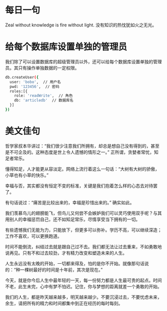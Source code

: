 # 每日一句
Zeal without knowledge is fire without light. 
没有知识的热忱犹如火之无光。

# 给每个数据库设置单独的管理员

我们除了可以设置数据库的超级管理员以外，还可以给每个数据库设置单独的管理员。其只有操作单独数据的一定权限。

```Bash
db.createUser({
  user: 'bobo',  // 用户名
  pwd: '123456',  // 密码
  roles:[{
    role: 'readWrite',  // 角色
    db: 'articledb'  // 数据库名
  }]
})
```






# 美文佳句

哲学家叔本华讲过：“我们很少注意我们所拥有，却总是想自己没有得到的，甚至是不可企及的。这种态度是世上令人遗憾的情形之一。” 正所谓，贪婪者常忧，知足者常乐。

懂得知足，人才能更从容淡定。网络上流行着这么一句话：“大树有大树的骄傲，小草也有小草的快乐。”

幸福与否，其实都没有恒定不变的标准，关键是我们抱着怎么样的心态去对待罢了。

有句话说过：“痛苦是比较出来的，幸福是珍惜出来的。” 确实如此。

我们羡慕鸟儿的翅膀能飞，但鸟儿又何尝不会嫉妒我们可以灵巧使用双手呢？与其用别人的幸福惩罚自己，还不如知足常乐，尽情享受当下拥有的一切。

有些遗憾我们无能为力，只能放下，但更多可以弥补。学历不高，可以继续深造；工作不喜欢，可以更换跑道。

时间不能倒流，纠结过去就是跟自己过不去。我们都无法让过去重来，不如勇敢地说再见。只有不和过去较劲，才有精力改变和塑造未来的人生。

人生永远没有太晚的开始，一切都来得及，怕的是你不开始。就像那句话说的：“种一棵树最好的时间是十年前，其次是现在。”

今天，就是你今后人生中最年轻的一天，每一份努力都是人生最可贵的起点。时间不老，此生未完，心中有梦不怕迟。记住，你与梦想的距离就差一个勇敢的开始。

我们的人生，都是昨天越来越多，明天越来越少。不要沉浸过去，不要忧虑未来，余生，请把所有的精力和时间都集中到正在经历的每时每刻。